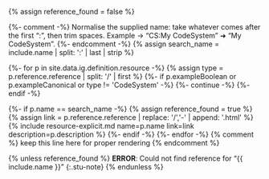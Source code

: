 {% assign reference_found = false %}

{%- comment -%}
  Normalise the supplied name:
  take whatever comes after the first “:”, then trim spaces.
  Example → “CS:My CodeSystem” ➜ “My CodeSystem”.
{%- endcomment -%}
{% assign search_name = include.name | split: ':' | last | strip %}

{%- for p in site.data.ig.definition.resource -%}
  {% assign type = p.reference.reference | split: '/' | first %}
  {%- if p.exampleBoolean or p.exampleCanonical or type != 'CodeSystem' -%}
    {%- continue -%}
  {%- endif -%}

  {%- if p.name == search_name -%}
    {% assign reference_found = true %}
    {% assign link = p.reference.reference | replace: '/','-' | append: '.html' %}
    {% include resource-explicit.md
         name=p.name
         link=link
         description=p.description %}
  {%- endif -%}
{%- endfor -%}
{% comment %} keep this line here for proper rendering {% endcomment %}

{% unless reference_found %}
**ERROR**: Could not find reference for “{{ include.name }}”
{:.stu-note}
{% endunless %}
